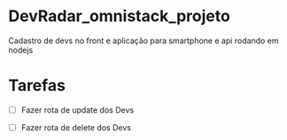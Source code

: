 # DevRadar_omnistack_projeto
Cadastro de devs no front e aplicação para smartphone e api rodando em nodejs

# Tarefas

- [ ] Fazer rota de update dos Devs

- [ ] Fazer rota de delete dos Devs
